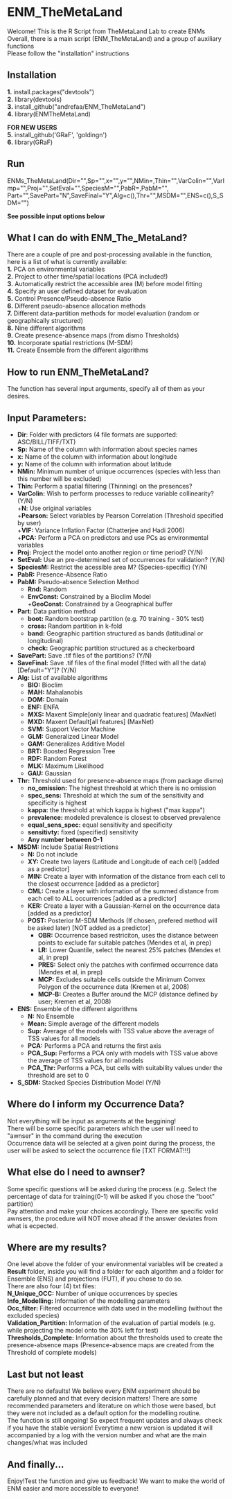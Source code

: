    # ENM_TheMetaLand

Welcome! This is the R Script from TheMetaLand Lab to create ENMs  
Overall, there is a main script (ENM_TheMetaLand) and a group of auxiliary functions  
Please follow the "installation" instructions

## Installation
**1.** install.packages("devtools")  
**2.** library(devtools)  
**3.** install_github("andrefaa/ENM_TheMetaLand")  
**4.** library(ENMTheMetaLand)  

**FOR NEW USERS**  
**5.** install_github('GRaF', 'goldingn')  
**6.** library(GRaF)

## Run
ENMs_TheMetaLand(Dir="",Sp="",x="",y="",NMin=,Thin="",VarColin="",VarImp="",Proj="",SetEval="",SpeciesM="",PabR=,PabM="",
                  Part="",SavePart="N",SaveFinal="Y",Alg=c(),Thr="",MSDM="",ENS=c(),S_SDM="")

**See possible input options below**

## What I can do with ENM_The_MetaLand?  
There are a couple of pre and post-processing available in the function, here is a list of what is currently available:  
**1.** PCA on environmental variables  
**2.** Project to other time/spatial locations (PCA included!)  
**3.** Automatically restrict the accessible area (M) before model fitting   
**4.** Specify an user defined dataset for evaluation    
**5.** Control Presence/Pseudo-absence Ratio    
**6.** Different pseudo-absence allocation methods    
**7.** Different data-partition methods for model evaluation (random or geographically structured)  
**8.** Nine different algorithms    
**9.** Create presence-absence maps (from dismo Thresholds)   
**10.** Incorporate spatial restrictions (M-SDM)     
**11.** Create Ensemble from the different algorithms  


## How to run ENM_TheMetaLand?  
The function has several input arguments, specify all of them as your desires.  

## Input Parameters:  
* **Dir**: Folder with predictors (4 file formats are supported: ASC/BILL/TIFF/TXT)  
* **Sp:** Name of the column with information about species names  
* **x:** Name of the column with information about longitude  
* **y:** Name of the column with information about latitude  
* **NMin:** Minimum number of unique occurrences (species with less than this number will be excluded)  
* **Thin:** Perform a spatial filtering (Thinning) on the presences?
* **VarColin:** Wish to perform processes to reduce variable collinearity? (Y/N)  
  +**N**: Use original variables  
  +**Pearson:** Select variables by Pearson Correlation (Threshold specified by user)  
  +**VIF:** Variance Inflation Factor (Chatterjee and Hadi 2006)  
  +**PCA:** Perform a PCA on predictors and use PCs as environmental variables  
* **Proj:** Project the model onto another region or time period? (Y/N)  
* **SetEval:** Use an pre-determined set of occurrences for validation? (Y/N)
* **SpeciesM:** Restrict the acessible area M? (Species-specific) (Y/N)
* **PabR:** Presence-Absence Ratio  
* **PabM:** Pseudo-absence Selection Method  
  + **Rnd:** Random  
  + **EnvConst:** Constrained by a Bioclim Model  
  +**GeoConst:** Constrained by a Geographical buffer  
* **Part:** Data partition method  
  + **boot:** Random bootstrap partition (e.g. 70 training - 30% test)  
  + **cross:** Random partition in k-fold  
  + **band:** Geographic partition structured as bands (latitudinal or longitudinal)  
  + **check:** Geographic partition structured as a checkerboard
* **SavePart:** Save .tif files of the partitions? (Y/N)
* **SaveFinal:** Save .tif files of the final model (fitted with all the data)[Default="Y"]? (Y/N)
* **Alg:** List of available algorithms  
  + **BIO:** Bioclim  
  + **MAH:** Mahalanobis  
  + **DOM:** Domain  
  + **ENF:** ENFA  
  + **MXS:** Maxent Simple[only linear and quadratic features] (MaxNet)  
  + **MXD:** Maxent Default[all features] (MaxNet)  
  + **SVM:** Support Vector Machine  
  + **GLM:** Generalized Linear Model  
  + **GAM:** Generalizes Additive Model 
  + **BRT:** Boosted Regression Tree
  + **RDF:** Random Forest  
  + **MLK:** Maximum Likelihood  
  + **GAU:** Gaussian   
* **Thr:** Threshold used for presence-absence maps (from package dismo)  
  + **no_omission:** The highest threshold at which there is no omission  
  + **spec_sens:** Threshold at which the sum of the sensitivity and specificity is highest
  + **kappa:** the threshold at which kappa is highest ("max kappa")
  + **prevalence:** modeled prevalence is closest to observed prevalence
  + **equal_sens_spec:** equal sensitivity and specificity
  + **sensitivty:** fixed (specified) sensitivity 
  + **Any number between 0-1**
* **MSDM:** Include Spatial Restrictions  
  + **N:** Do not include  
  + **XY:** Create two layers (Latitude and Longitude of each cell) [added as a predictor]  
  + **MIN:** Create a layer with information of the distance from each cell to the closest occurrence [added as a predictor]  
  + **CML:** Create a layer with information of the summed distance from each cell to ALL occurrences [added as a predictor]  
  + **KER:** Create a layer with a Gaussian-Kernel on the occurrence data [added as a predictor]  
  + **POST:** Posterior M-SDM Methods (If chosen, prefered method will be asked later) [NOT added as a predictor]  
    + **OBR:** Occurrence based restriciton, uses the distance between points to exclude far suitable patches (Mendes et al, in prep)  
    + **LR:** Lower Quantile, select the nearest 25% patches (Mendes et al, in prep)  
    + **PRES:** Select only the patches with confirmed occurrence data (Mendes et al, in prep)  
    + **MCP:** Excludes suitable cells outside the Minimum Convex Polygon of the occurrence data (Kremen et al, 2008)  
    + **MCP-B:** Creates a Buffer around the MCP (distance defined by user; Kremen et al, 2008)  
* **ENS:** Ensemble of the different algorithms  
  + **N:** No Ensemble  
  + **Mean:** Simple average of the different models  
  + **Sup:** Average of the models with TSS value above the average of TSS values for all models  
  + **PCA:** Performs a PCA and returns the first axis  
  + **PCA_Sup:** Performs a PCA only with models with TSS value above the average of TSS values for all models  
  + **PCA_Thr:** Performs a PCA, but cells with suitability values under the threshold are set to 0  
* **S_SDM:** Stacked Species Distribution Model (Y/N)
      
## Where do I inform my Occurrence Data?  
Not everything will be input as arguments at the beggining!  
There will be some specific parameters which the user will need to "awnser" in the command during the execution  
Occurrence data will be selected at a given point during the process, the user will be asked to select the occurrence file [TXT FORMAT!!!]  

## What else do I need to awnser?  
Some specific questions will be asked during the process (e.g. Select the percentage of data for training(0-1) will be asked if you chose the "boot" partition)  
Pay attention and make your choices accordingly. There are specific valid awnsers, the procedure will NOT move ahead if the answer deviates from what is ecpected.  

## Where are my results?  
One level above the folder of your environmental variables will be created a **Result** folder, inside you will find a folder for each algorithm and a folder for Ensemble (ENS) and projections (FUT), if you chose to do so.  
There are also four (4) txt files:     
 **N_Unique_OCC:** Number of unique occurrences by species     
 **Info_Modelling:** Information of the modelling parameters       
 **Occ_filter:** Filtered occurrence with data used in the modelling (without the excluded species)        
 **Validation_Partition:** Information of the evaluation of partial models (e.g. while projecting the model onto the 30% left for test)       
 **Thresholds_Complete:** Information about the thresholds used to create the presence-absence maps (Presence-absence maps are created from the Threshold of complete models)    

## Last but not least  
There are no defaults! We believe every ENM experiment should be carefully planned and that every decision matters! There are some recommended parameters and literature on which those were based, but they were not included as a default option for the modelling routine.  
The function is still ongoing! So expect frequent updates and always check if you have the stable version!
Everytime a new version is updated it will accompanied by a log with the version number and what are the main changes/what was included

## And finally...  
Enjoy!Test the function and give us feedback! We want to make the world of ENM easier and more accessible to everyone!
